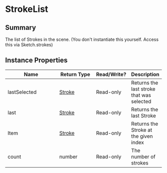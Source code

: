 
# StrokeList

## Summary
The list of Strokes in the scene. (You don't instantiate this yourself. Access this via Sketch.strokes)


## Instance Properties

<table>
<thead><tr><th width="225">Name</th><th width="160">Return Type</th><th width="80">Read/Write?</th><th>Description</th></tr></thead>
<tbody>
<tr><td>lastSelected</td><td><a href="stroke.md">Stroke</a></td><td>Read-only</td><td>Returns the last stroke that was selected</td></tr>
<tr><td>last</td><td><a href="stroke.md">Stroke</a></td><td>Read-only</td><td>Returns the last Stroke</td></tr>
<tr><td>Item</td><td><a href="stroke.md">Stroke</a></td><td>Read-only</td><td>Returns the Stroke at the given index</td></tr>
<tr><td>count</td><td>number</td><td>Read-only</td><td>The number of strokes</td></tr>
</tbody></table>




